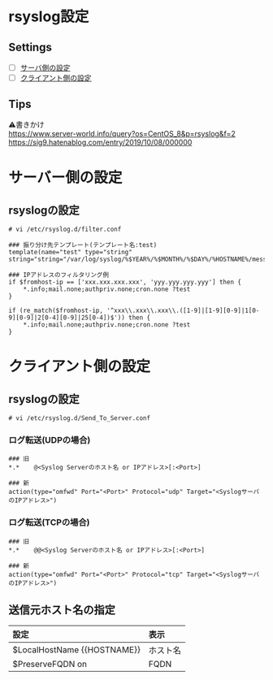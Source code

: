 # rsyslog設定
## Settings
- [ ] [サーバ側の設定]()
- [ ] [クライアント側の設定]()
## Tips

:warning:書きかけ  
https://www.server-world.info/query?os=CentOS_8&p=rsyslog&f=2  
https://sig9.hatenablog.com/entry/2019/10/08/000000
# サーバー側の設定
## rsyslogの設定
```
# vi /etc/rsyslog.d/filter.conf
```
```
### 振り分け先テンプレート(テンプレート名:test)
template(name="test" type="string" string="string="/var/log/syslog/%$YEAR%/%$MONTH%/%$DAY%/%HOSTNAME%/messages.log")

### IPアドレスのフィルタリング例
if $fromhost-ip == ['xxx.xxx.xxx.xxx', 'yyy.yyy.yyy.yyy'] then {
    *.info;mail.none;authpriv.none;cron.none ?test
}

if (re_match($fromhost-ip, '^xxx\\.xxx\\.xxx\\.([1-9]|[1-9][0-9]|1[0-9][0-9]|2[0-4][0-9]|25[0-4])$')) then {
    *.info;mail.none;authpriv.none;cron.none ?test
}
```
# クライアント側の設定
## rsyslogの設定
```
# vi /etc/rsyslog.d/Send_To_Server.conf
```
### ログ転送(UDPの場合)
```
### 旧
*.*    @<Syslog Serverのホスト名 or IPアドレス>[:<Port>]

### 新
action(type="omfwd" Port="<Port>" Protocol="udp" Target="<SyslogサーバのIPアドレス>")
```
### ログ転送(TCPの場合)
```
### 旧
*.*    @@<Syslog Serverのホスト名 or IPアドレス>[:<Port>]

### 新
action(type="omfwd" Port="<Port>" Protocol="tcp" Target="<SyslogサーバのIPアドレス>")
```
## 送信元ホスト名の指定

|設定|表示|
|:---|:---|
|$LocalHostName {{HOSTNAME}}|ホスト名|
|$PreserveFQDN on|FQDN|

